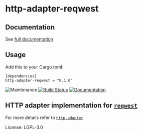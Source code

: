 # http-adapter-reqwest

## Documentation

See [full documentation](https://docs.rs/http-adapter-reqwest)

## Usage

Add this to your Cargo.toml:
```
[dependencies]
http-adapter-reqwest = "0.1.0"
```

![Maintenance](https://img.shields.io/badge/maintenance-passively--maintained-yellowgreen.svg)
[![Build Status](https://github.com/twistedfall/http-adapter-reqwest/actions/workflows/http-adapter-reqwest.yml/badge.svg)](https://github.com/twistedfall/http-adapter-reqwest/actions/workflows/http-adapter-reqwest.yml)
[![Documentation](https://docs.rs/http-adapter-reqwest/badge.svg)](https://docs.rs/http-adapter-reqwest)

## HTTP adapter implementation for [`reqwest`](https://crates.io/crates/reqwest)

For more details refer to [`http-adapter`](https://crates.io/crates/http-adapter)

License: LGPL-3.0
